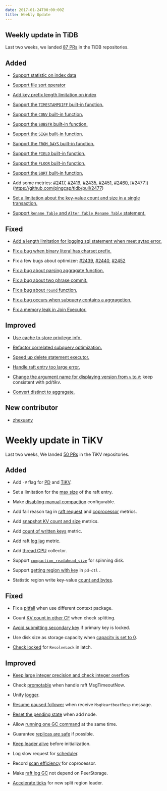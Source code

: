 ```yaml
---
date: 2017-01-24T00:00:00Z
title: Weekly Update
---
```


## Weekly update in TiDB

Last two weeks, we landed [87 PRs](https://github.com/pingcap/tidb/pulls?utf8=%E2%9C%93&q=is%3Apr%20is%3Amerged%20merged%3A2017-01-09..2017-01-22%20) in the TiDB repositories.

## Added

* [Support statistic on index data](https://github.com/pingcap/tidb/pull/2349)

* [Support file sort operator](https://github.com/pingcap/tidb/pull/2377)

* [Add key prefix length limitation on index](https://github.com/pingcap/tidb/pull/2380)

* [Support the `TIMESTAMPDIFF` built-in function.](https://github.com/pingcap/tidb/pull/2386)

* [Support the `CONV` built-in function.](https://github.com/pingcap/tidb/pull/2390)

* [Support the `SUBSTR` built-in function.](https://github.com/pingcap/tidb/pull/2422)

* [Support the `SIGN` built-in function.](https://github.com/pingcap/tidb/pull/2427)

* [Support the `FROM_DAYS` built-in function.](https://github.com/pingcap/tidb/pull/2434)

* [Support the `FIELD` built-in function.](https://github.com/pingcap/tidb/pull/2449)

* [Support the `FLOOR` built-in function.](https://github.com/pingcap/tidb/pull/2484)

* [Support the `SQRT` built-in function.](https://github.com/pingcap/tidb/pull/2493)

* Add some metrics: [#2417](https://github.com/pingcap/tidb/pull/2417), [#2419](https://github.com/pingcap/tidb/pull/2419), [#2435](https://github.com/pingcap/tidb/pull/2435), [#2451](https://github.com/pingcap/tidb/pull/2451), [#2460](https://github.com/pingcap/tidb/pull/2460), [#2477])(https://github.com/pingcap/tidb/pull/2477)

* [Set a limitation about the key-value count and size in a single transaction.](https://github.com/pingcap/tidb/pull/2426)

* [Support `Rename Table` and `Alter Table Rename Table` statement.](https://github.com/pingcap/tidb/pull/2444)



## Fixed

* [Add a length limitation for logging sql statement when meet sytax error.](https://github.com/pingcap/tidb/pull/2415)

* [Fix a bug when binary literal has charset prefix.](https://github.com/pingcap/tidb/pull/2438)

* Fix a few bugs about optimizer: [#2439](https://github.com/pingcap/tidb/pull/2439), [#2440](https://github.com/pingcap/tidb/pull/2440), [#2452](https://github.com/pingcap/tidb/pull/2452)

* [Fix a bug about parsing aggragate function.](https://github.com/pingcap/tidb/pull/2453)

* [Fix a bug about two phrase commit.](https://github.com/pingcap/tidb/pull/2454)

* [Fix a bug about `round` function.](https://github.com/pingcap/tidb/pull/2461)

* [Fix a bug occurs when subquery contains a aggragetion.](https://github.com/pingcap/tidb/pull/2486)

* [Fix a memory leak in Join Executor.](https://github.com/pingcap/tidb/pull/2505)


## Improved

* [Use cache to store privilege info.](https://github.com/pingcap/tidb/pull/2388)

* [Refactor correlated subquery optimization.](https://github.com/pingcap/tidb/pull/2411)

* [Speed up delete statement executor.](https://github.com/pingcap/tidb/pull/2421)

* [Handle raft entry too large error.](https://github.com/pingcap/tidb/pull/2425)

* [Change the argument name for displaying version from `v` to `V`:](https://github.com/pingcap/tidb/pull/2442) keep consistent with pd/tikv.

* [Convert distinct to aggragate.](https://github.com/pingcap/tidb/pull/2515)


## New contributor

* [zhexuany](https://github.com/zhexuany)


# Weekly update in TiKV

Last two weeks, We landed [50 PRs](https://github.com/search?utf8=%E2%9C%93&q=repo%3Apingcap%2Ftikv+repo%3Apingcap%2Fpd+is%3Apr+is%3Amerged+merged%3A2017-01-08..2017-01-21&type=Issues&ref=searchresults) in the TiKV repositories.

## Added

* Add `-V` flag for [PD](https://github.com/pingcap/pd/pull/472) and [TiKV](https://github.com/pingcap/tikv/pull/1499).

* Set a limitation for the [max size](https://github.com/pingcap/tikv/pull/1480) of the raft entry. 

* Make [disabling manual compaction](https://github.com/pingcap/tikv/pull/1491) configurable.

* Add fail reason tag in [raft request](https://github.com/pingcap/tikv/pull/1492) and [coprocessor](https://github.com/pingcap/tikv/pull/1518) metrics. 

* Add [snapshot KV count and size](https://github.com/pingcap/tikv/pull/1493) metrics.

* Add [count of written keys](https://github.com/pingcap/tikv/pull/1496) metric.

* Add raft [log lag](https://github.com/pingcap/tikv/pull/1502) metric.

* Add [thread CPU](https://github.com/pingcap/tikv/pull/1494) collector.

* Support [`compaction_readahead_size`](https://github.com/pingcap/tikv/pull/1510) for spinning disk. 

* Support [getting region with key](https://github.com/pingcap/pd/pull/474) in `pd-ctl` .

* Statistic region write key-value [count and bytes](https://github.com/pingcap/tikv/pull/1517).

## Fixed

* Fix a [pitfall](https://github.com/pingcap/pd/pull/470) when use different context package.

* Count [KV count in other CF](https://github.com/pingcap/tikv/pull/1495) when check splitting.

* [Avoid submitting secondary key](https://github.com/pingcap/tikv/pull/1515) if primary key is locked. 

* Use disk size as storage capacity when [capacity is set to 0](https://github.com/pingcap/tikv/pull/1526).

* [Check locked](https://github.com/pingcap/tikv/pull/1530) for `ResolveLock` in latch.

## Improved

* [Keep large integer precision and check integer overflow](https://github.com/pingcap/tikv/pull/1437).

* Check [promotable](https://github.com/pingcap/tikv/pull/1473) when handle raft MsgTimeoutNow.

* Unify [logger](https://github.com/pingcap/tikv/pull/1476).

* [Resume paused follower](https://github.com/pingcap/tikv/pull/1483) when receive `MsgHeartbeatResp` message.

* [Reset the pending state](https://github.com/pingcap/tikv/pull/1489) when add node. 

* Allow [running one GC command](https://github.com/pingcap/tikv/pull/1497) at the same time.

* Guarantee [replicas are safe](https://github.com/pingcap/pd/pull/473) if possible.

* [Keep leader alive](https://github.com/pingcap/pd/pull/475) before initialization.

* Log slow request for [scheduler](https://github.com/pingcap/tikv/pull/1520). 

* Record [scan efficiency](https://github.com/pingcap/tikv/pull/1521) for coprocessor.

* Make [raft log GC](https://github.com/pingcap/tikv/pull/1535) not depend on PeerStorage. 

* [Accelerate ticks](https://github.com/pingcap/tikv/pull/1544) for new split region leader.